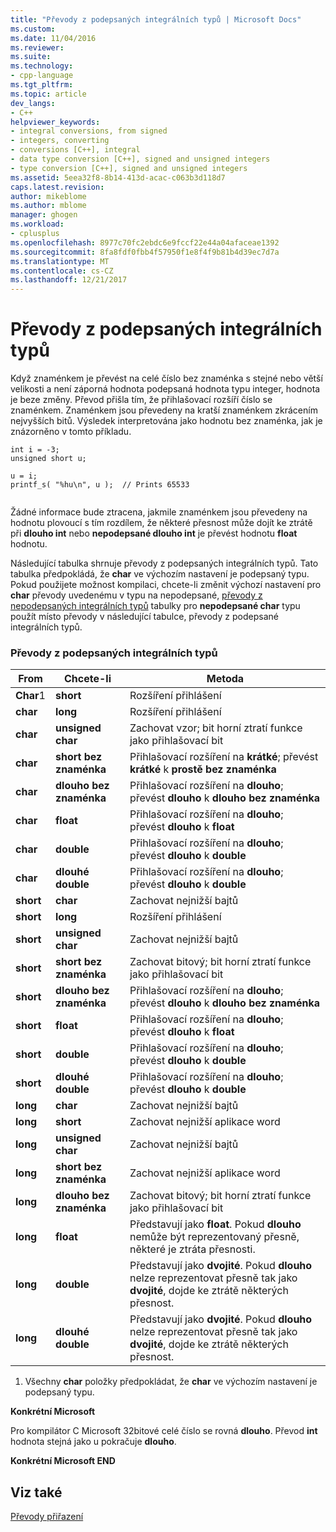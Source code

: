 ```yaml
---
title: "Převody z podepsaných integrálních typů | Microsoft Docs"
ms.custom: 
ms.date: 11/04/2016
ms.reviewer: 
ms.suite: 
ms.technology:
- cpp-language
ms.tgt_pltfrm: 
ms.topic: article
dev_langs:
- C++
helpviewer_keywords:
- integral conversions, from signed
- integers, converting
- conversions [C++], integral
- data type conversion [C++], signed and unsigned integers
- type conversion [C++], signed and unsigned integers
ms.assetid: 5eea32f8-8b14-413d-acac-c063b3d118d7
caps.latest.revision: 
author: mikeblome
ms.author: mblome
manager: ghogen
ms.workload:
- cplusplus
ms.openlocfilehash: 8977c70fc2ebdc6e9fccf22e44a04afaceae1392
ms.sourcegitcommit: 8fa8fdf0fbb4f57950f1e8f4f9b81b4d39ec7d7a
ms.translationtype: MT
ms.contentlocale: cs-CZ
ms.lasthandoff: 12/21/2017
---
```

# <a name="conversions-from-signed-integral-types"></a>Převody z podepsaných integrálních typů
Když znaménkem je převést na celé číslo bez znaménka s stejné nebo větší velikosti a není záporná hodnota podepsaná hodnota typu integer, hodnota je beze změny. Převod přišla tím, že přihlašovací rozšíří číslo se znaménkem. Znaménkem jsou převedeny na kratší znaménkem zkrácením nejvyšších bitů. Výsledek interpretována jako hodnotu bez znaménka, jak je znázorněno v tomto příkladu.  
  
```  
int i = -3;  
unsigned short u;  
  
u = i;   
printf_s( "%hu\n", u );  // Prints 65533  
  
```  
  
 Žádné informace bude ztracena, jakmile znaménkem jsou převedeny na hodnotu plovoucí s tím rozdílem, že některé přesnost může dojít ke ztrátě při **dlouho int** nebo **nepodepsané dlouho int** je převést hodnotu **float** hodnotu.  
  
 Následující tabulka shrnuje převody z podepsaných integrálních typů. Tato tabulka předpokládá, že **char** ve výchozím nastavení je podepsaný typu. Pokud použijete možnost kompilaci, chcete-li změnit výchozí nastavení pro **char** převody uvedenému v typu na nepodepsané, [převody z nepodepsaných integrálních typů](../c-language/conversions-from-unsigned-integral-types.md) tabulky pro **nepodepsané char**  typu použít místo převody v následující tabulce, převody z podepsané integrálních typů.  
  
### <a name="conversions-from-signed-integral-types"></a>Převody z podepsaných integrálních typů  
  
|From|Chcete-li|Metoda|  
|----------|--------|------------|  
|**Char**1|**short**|Rozšíření přihlášení|  
|**char**|**long**|Rozšíření přihlášení|  
|**char**|**unsigned char**|Zachovat vzor; bit horní ztratí funkce jako přihlašovací bit|  
|**char**|**short bez znaménka**|Přihlašovací rozšíření na **krátké**; převést **krátké** k **prostě bez znaménka**|  
|**char**|**dlouho bez znaménka**|Přihlašovací rozšíření na **dlouho**; převést **dlouho** k **dlouho bez znaménka**|  
|**char**|**float**|Přihlašovací rozšíření na **dlouho**; převést **dlouho** k **float**|  
|**char**|**double**|Přihlašovací rozšíření na **dlouho**; převést **dlouho** k **double**|  
|**char**|**dlouhé double**|Přihlašovací rozšíření na **dlouho**; převést **dlouho** k **double**|  
|**short**|**char**|Zachovat nejnižší bajtů|  
|**short**|**long**|Rozšíření přihlášení|  
|**short**|**unsigned char**|Zachovat nejnižší bajtů|  
|**short**|**short bez znaménka**|Zachovat bitový; bit horní ztratí funkce jako přihlašovací bit|  
|**short**|**dlouho bez znaménka**|Přihlašovací rozšíření na **dlouho**; převést **dlouho** k **dlouho bez znaménka**|  
|**short**|**float**|Přihlašovací rozšíření na **dlouho**; převést **dlouho** k **float**|  
|**short**|**double**|Přihlašovací rozšíření na **dlouho**; převést **dlouho** k **double**|  
|**short**|**dlouhé double**|Přihlašovací rozšíření na **dlouho**; převést **dlouho** k **double**|  
|**long**|**char**|Zachovat nejnižší bajtů|  
|**long**|**short**|Zachovat nejnižší aplikace word|  
|**long**|**unsigned char**|Zachovat nejnižší bajtů|  
|**long**|**short bez znaménka**|Zachovat nejnižší aplikace word|  
|**long**|**dlouho bez znaménka**|Zachovat bitový; bit horní ztratí funkce jako přihlašovací bit|  
|**long**|**float**|Představují jako **float**. Pokud **dlouho** nemůže být reprezentovaný přesně, některé je ztráta přesnosti.|  
|**long**|**double**|Představují jako **dvojité**. Pokud **dlouho** nelze reprezentovat přesně tak jako **dvojité**, dojde ke ztrátě některých přesnost.|  
|**long**|**dlouhé double**|Představují jako **dvojité**. Pokud **dlouho** nelze reprezentovat přesně tak jako **dvojité**, dojde ke ztrátě některých přesnost.|  
  
 1. Všechny **char** položky předpokládat, že **char** ve výchozím nastavení je podepsaný typu.  
  
 **Konkrétní Microsoft**  
  
 Pro kompilátor C Microsoft 32bitové celé číslo se rovná **dlouho**. Převod **int** hodnota stejná jako u pokračuje **dlouho**.  
  
 **Konkrétní Microsoft END**  
  
## <a name="see-also"></a>Viz také  
 [Převody přiřazení](../c-language/assignment-conversions.md)